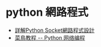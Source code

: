 # python 網路程式

* [詳解Python Socket網路程式設計](https://codertw.com/%E7%A8%8B%E5%BC%8F%E8%AA%9E%E8%A8%80/369901/)
* [菜鳥教程 -- Python 网络编程](https://www.runoob.com/python/python-socket.html)

